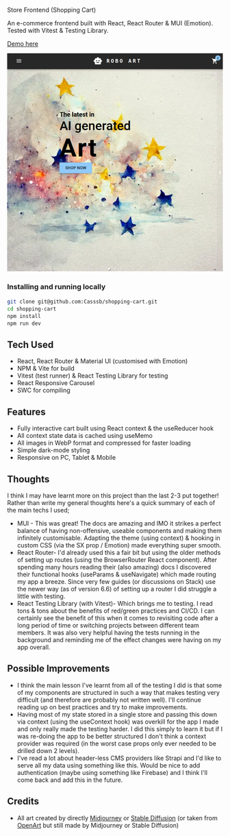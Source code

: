  Store Frontend (Shopping Cart)

An e-commerce frontend built with React, React Router & MUI (Emotion). Tested with Vitest & Testing Library.

[Demo here](https://casshopfrontend.netlify.app//)

![Image of live version](./public/mainPage.png)

### Installing and running locally

```bash
git clone git@github.com:Casssb/shopping-cart.git
cd shopping-cart
npm install
npm run dev
```

## Tech Used
* React, React Router & Material UI (customised with Emotion)
* NPM & Vite for build
* Vitest (test runner) & React Testing Library for testing
* React Responsive Carousel
* SWC for compiling

## Features
* Fully interactive cart built using React context & the useReducer hook
* All context state data is cached using useMemo
* All images in WebP format and compressed for faster loading
* Simple dark-mode styling
* Responsive on PC, Tablet & Mobile

## Thoughts
I think I may have learnt more on this project than the last 2-3 put together! Rather than write my general thoughts here's a quick summary of each of the main techs I used;
* MUI - This was great! The docs are amazing and IMO it strikes a perfect balance of having non-offensive, useable components and making them infinitely customisable. Adapting the theme (using context) & hooking in custom CSS (via the SX prop / Emotion) made everything super smooth.
* React Router- I'd already used this a fair bit but using the older methods of setting up routes (using the BrowserRouter React component). After spending many hours reading their (also amazing) docs I discovered their functional hooks (useParams & useNavigate) which made routing my app a breeze. Since very few guides (or discussions on Stack) use the newer way (as of version 6.6) of setting up a router I did struggle a little with testing.
* React Testing Library (with Vitest)- Which brings me to testing. I read tons & tons about the benefits of red/green practices and CI/CD. I can certainly see the benefit of this when it comes to revisiting code after a long period of time or switching projects between different team members. It was also very helpful having the tests running in the background and reminding me of the effect changes were having on my app overall. 

## Possible Improvements
* I think the main lesson I've learnt from all of the testing I did is that some of my components are structured in such a way that makes testing very difficult (and therefore are probably not written well). I'll continue reading up on best practices and try to make improvements.
* Having most of my state stored in a single store and passing this down via context (using the useContext hook) was overkill for the app I made and only really made the testing harder. I did this simply to learn it but if I was re-doing the app to be better structured I don't think a context provider was required (in the worst case props only ever needed to be drilled down 2 levels).
* I've read a lot about header-less CMS providers like Strapi and I'd like to serve all my data using something like this. Would be nice to add authentication (maybe using something like Firebase) and I think I'll come back and add this in the future.

## Credits
* All art created by directly [Midjourney](https://midjourney.com/home/?callbackUrl=%2Fapp%2F) or [Stable Diffusion](https://stablediffusionweb.com/) (or taken from [OpenArt](https://openart.ai/) but still made by Midjourney or Stable Diffusion)